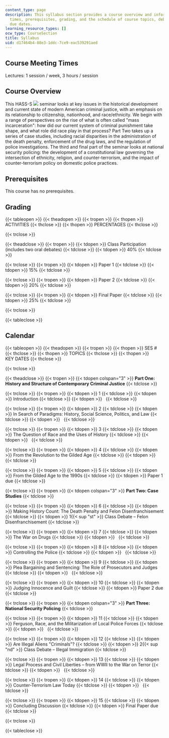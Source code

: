 ```yaml
---
content_type: page
description: This syllabus section provides a course overview and information on meeting
  times, prerequisites, grading, and the schedule of course topics, debates, and assignment
  due dates.
learning_resource_types: []
ocw_type: CourseSection
title: Syllabus
uid: d17464b4-88e3-1ddc-7ce9-eac539291aed
---
```


Course Meeting Times
--------------------

Lectures: 1 session / week, 3 hours / session

Course Overview
---------------

This HASS-S ![](/images/educator/icon-question-hass-s.png) seminar looks at key issues in the historical development and current state of modern American criminal justice, with an emphasis on its relationship to citizenship, nationhood, and race/ethnicity. We begin with a range of perspectives on the rise of what is often called "mass incarceration": how did our current system of criminal punishment take shape, and what role did race play in that process? Part Two takes up a series of case studies, including racial disparities in the administration of the death penalty, enforcement of the drug laws, and the regulation of police investigations. The third and final part of the seminar looks at national security policing: the development of a constitutional law governing the intersection of ethnicity, religion, and counter-terrorism, and the impact of counter-terrorism policy on domestic police practices.

Prerequisites
-------------

This course has no prerequisites.

Grading
-------

{{< tableopen >}}
{{< theadopen >}}
{{< tropen >}}
{{< thopen >}}
ACTIVITIES
{{< thclose >}}
{{< thopen >}}
PERCENTAGES
{{< thclose >}}

{{< trclose >}}

{{< theadclose >}}
{{< tropen >}}
{{< tdopen >}}
Class Participation (includes two oral debates)
{{< tdclose >}}
{{< tdopen >}}
40%
{{< tdclose >}}

{{< trclose >}}
{{< tropen >}}
{{< tdopen >}}
Paper 1
{{< tdclose >}}
{{< tdopen >}}
15%
{{< tdclose >}}

{{< trclose >}}
{{< tropen >}}
{{< tdopen >}}
Paper 2
{{< tdclose >}}
{{< tdopen >}}
20%
{{< tdclose >}}

{{< trclose >}}
{{< tropen >}}
{{< tdopen >}}
Final Paper
{{< tdclose >}}
{{< tdopen >}}
25%
{{< tdclose >}}

{{< trclose >}}

{{< tableclose >}}

Calendar
--------

{{< tableopen >}}
{{< theadopen >}}
{{< tropen >}}
{{< thopen >}}
SES #
{{< thclose >}}
{{< thopen >}}
TOPICS
{{< thclose >}}
{{< thopen >}}
KEY DATES
{{< thclose >}}

{{< trclose >}}

{{< theadclose >}}
{{< tropen >}}
{{< tdopen colspan="3" >}}
**Part One: History and Structure of Contemporary Criminal Justice**
{{< tdclose >}}

{{< trclose >}}
{{< tropen >}}
{{< tdopen >}}
1
{{< tdclose >}}
{{< tdopen >}}
Introduction
{{< tdclose >}}
{{< tdopen >}}
 
{{< tdclose >}}

{{< trclose >}}
{{< tropen >}}
{{< tdopen >}}
2
{{< tdclose >}}
{{< tdopen >}}
In Search of Paradigms: History, Social Science, Politics, and Law
{{< tdclose >}}
{{< tdopen >}}
 
{{< tdclose >}}

{{< trclose >}}
{{< tropen >}}
{{< tdopen >}}
3
{{< tdclose >}}
{{< tdopen >}}
The Question of Race and the Uses of History
{{< tdclose >}}
{{< tdopen >}}
 
{{< tdclose >}}

{{< trclose >}}
{{< tropen >}}
{{< tdopen >}}
4
{{< tdclose >}}
{{< tdopen >}}
From the Revolution to the Gilded Age
{{< tdclose >}}
{{< tdopen >}}
 
{{< tdclose >}}

{{< trclose >}}
{{< tropen >}}
{{< tdopen >}}
5
{{< tdclose >}}
{{< tdopen >}}
From the Gilded Age to the 1990s
{{< tdclose >}}
{{< tdopen >}}
Paper 1 due
{{< tdclose >}}

{{< trclose >}}
{{< tropen >}}
{{< tdopen colspan="3" >}}
**Part Two: Case Studies**
{{< tdclose >}}

{{< trclose >}}
{{< tropen >}}
{{< tdopen >}}
6
{{< tdclose >}}
{{< tdopen >}}
Making History Count: The Death Penalty and Felon Disenfranchisement
{{< tdclose >}}
{{< tdopen >}}
1{{< sup "st" >}} Class Debate – Felon Disenfranchisement
{{< tdclose >}}

{{< trclose >}}
{{< tropen >}}
{{< tdopen >}}
7
{{< tdclose >}}
{{< tdopen >}}
The War on Drugs
{{< tdclose >}}
{{< tdopen >}}
 
{{< tdclose >}}

{{< trclose >}}
{{< tropen >}}
{{< tdopen >}}
8
{{< tdclose >}}
{{< tdopen >}}
Controlling the Police
{{< tdclose >}}
{{< tdopen >}}
 
{{< tdclose >}}

{{< trclose >}}
{{< tropen >}}
{{< tdopen >}}
9
{{< tdclose >}}
{{< tdopen >}}
Plea Bargaining and Sentencing: The Role of Prosecutors and Judges
{{< tdclose >}}
{{< tdopen >}}
 
{{< tdclose >}}

{{< trclose >}}
{{< tropen >}}
{{< tdopen >}}
10
{{< tdclose >}}
{{< tdopen >}}
Judging Innocence and Guilt
{{< tdclose >}}
{{< tdopen >}}
Paper 2 due
{{< tdclose >}}

{{< trclose >}}
{{< tropen >}}
{{< tdopen colspan="3" >}}
**Part Three: National Security Policing**
{{< tdclose >}}

{{< trclose >}}
{{< tropen >}}
{{< tdopen >}}
11
{{< tdclose >}}
{{< tdopen >}}
Ferguson, Race, and the Militarization of Local Police Forces
{{< tdclose >}}
{{< tdopen >}}
 
{{< tdclose >}}

{{< trclose >}}
{{< tropen >}}
{{< tdopen >}}
12
{{< tdclose >}}
{{< tdopen >}}
Are Illegal Aliens "Criminals"?
{{< tdclose >}}
{{< tdopen >}}
2{{< sup "nd" >}} Class Debate – Illegal Immigration
{{< tdclose >}}

{{< trclose >}}
{{< tropen >}}
{{< tdopen >}}
13
{{< tdclose >}}
{{< tdopen >}}
Legal Process and Civil Liberties – from WWII to the War on Terror
{{< tdclose >}}
{{< tdopen >}}
 
{{< tdclose >}}

{{< trclose >}}
{{< tropen >}}
{{< tdopen >}}
14
{{< tdclose >}}
{{< tdopen >}}
Counter-Terrorism Law Today
{{< tdclose >}}
{{< tdopen >}}
 
{{< tdclose >}}

{{< trclose >}}
{{< tropen >}}
{{< tdopen >}}
15
{{< tdclose >}}
{{< tdopen >}}
Concluding Discussion
{{< tdclose >}}
{{< tdopen >}}
Final Paper due
{{< tdclose >}}

{{< trclose >}}

{{< tableclose >}}